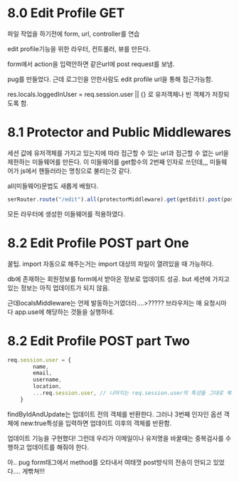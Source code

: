 # 8.0 Edit Profile GET

파일 작업을 하기전에 form, url, controller를 연습

edit profile기능을 위한 라우터, 컨트롤러, 뷰를 만든다.

form에서 action을 입력안하면 같은url에 post request를 보냄.

pug를 만들었다.
근데 로그인을 안한사람도 edit profile url을 통해 접근가능함.

res.locals.loggedInUser = req.session.user || {}
로 유저객체나 빈 객체가 저장되도록 함.

# 8.1 Protector and Public Middlewares
세션 값에 유저객체를 가지고 있는지에 따라
접근할 수 있는 url과 접근할 수 없는 url을 제한하는
미들웨어를 만든다.
이 미들웨어를 get함수의 2번째 인자로 쓰던데,,,
미들웨어가 js에서 핸들러라는 명칭으로 불리는것 같다.

all(미들웨어)문법도 새롭게 배웠다.
```javascript
serRouter.route("/edit").all(protectorMiddleware).get(getEdit).post(postEdit);
```

모든 라우터에 생성한 미들웨어를 적용하였다.

# 8.2 Edit Profile POST part One

꿀팁. import 자동으로 해주는거는 import 대상의 파일이 열려있을 때 가능하다.

db에 존재하는 회원정보를 form에서 받아온 정보로 업데이트 성공.
but 세션에 가지고 있는 정보는 아직 업데이트가 되지 않음.

근데localsMiddleware는 언제 발동하는거였더라....>?????
브라우저는 매 요청시마다 app.use에 해당하는 것들을 실행하네.

# 8.2 Edit Profile POST part Two

```javascript
req.session.user = {
		name,
		email,
		username,
		location,
		...req.session.user, // 나머지는 req.session.user의 특성들 그대로 복사한다는 뜻!
	}
```
findByIdAndUpdate는 업데이트 전의 객체를 반환한다.
그러나 3번째 인자인 옵션 객체에
new:true특성을 입력하면 업데이트 이후의 객체를 반환함.

업데이트 기능을 구현했다!
그런데 우리가 이메일이나 유저명을 바꿀때는
중복검사를 수행하고 업데이트를 해줘야 한다.

아.. pug form태그에서 method를 오타내서 여태껏
post방식의 전송이 안되고 있었다.... 게빢쳐!!!
